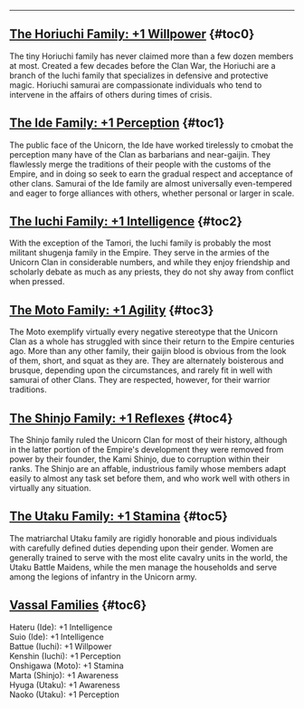 ---
## <span><span style="text-decoration: underline;">The Horiuchi Family: +1 Willpower</span></span> {#toc0}

The tiny Horiuchi family has never claimed more than a few dozen members at most. Created a few decades before the Clan War, the Horiuchi are a branch of the Iuchi family that specializes in defensive and protective magic. Horiuchi samurai are compassionate individuals who tend to intervene in the affairs of others during times of crisis.

## <span><span style="text-decoration: underline;">The Ide Family: +1 Perception</span></span> {#toc1}

The public face of the Unicorn, the Ide have worked tirelessly to cmobat the perception many have of the Clan as barbarians and near-gaijin. They flawlessly merge the traditions of their people with the customs of the Empire, and in doing so seek to earn the gradual respect and acceptance of other clans. Samurai of the Ide family are almost universally even-tempered and eager to forge alliances with others, whether personal or larger in scale.

## <span><span style="text-decoration: underline;">The Iuchi Family: +1 Intelligence</span></span> {#toc2}

With the exception of the Tamori, the Iuchi family is probably the most militant shugenja family in the Empire. They serve in the armies of the Unicorn Clan in considerable numbers, and while they enjoy friendship and scholarly debate as much as any priests, they do not shy away from conflict when pressed.

## <span><span style="text-decoration: underline;">The Moto Family: +1 Agility</span></span> {#toc3}

The Moto exemplify virtually every negative stereotype that the Unicorn Clan as a whole has struggled with since their return to the Empire centuries ago. More than any other family, their gaijin blood is obvious from the look of them, short, and squat as they are. They are alternately boisterous and brusque, depending upon the circumstances, and rarely fit in well with samurai of other Clans. They are respected, however, for their warrior traditions.

## <span><span style="text-decoration: underline;">The Shinjo Family: +1 Reflexes</span></span> {#toc4}

The Shinjo family ruled the Unicorn Clan for most of their history, although in the latter portion of the Empire's development they were removed from power by their founder, the Kami Shinjo, due to corruption within their ranks. The Shinjo are an affable, industrious family whose members adapt easily to almost any task set before them, and who work well with others in virtually any situation.

## <span><span style="text-decoration: underline;">The Utaku Family: +1 Stamina</span></span> {#toc5}

The matriarchal Utaku family are rigidly honorable and pious individuals with carefully defined duties depending upon their gender. Women are generally trained to serve with the most elite cavalry units in the world, the Utaku Battle Maidens, while the men manage the households and serve among the legions of infantry in the Unicorn army.

## <span><span style="text-decoration: underline;">Vassal Families</span></span> {#toc6}

Hateru (Ide): +1 Intelligence<br>
Suio (Ide): +1 Intelligence<br>
Battue (Iuchi): +1 Willpower<br>
Kenshin (Iuchi): +1 Perception<br>
Onshigawa (Moto): +1 Stamina<br>
Marta (Shinjo): +1 Awareness<br>
Hyuga (Utaku): +1 Awareness<br>
Naoko (Utaku): +1 Perception

